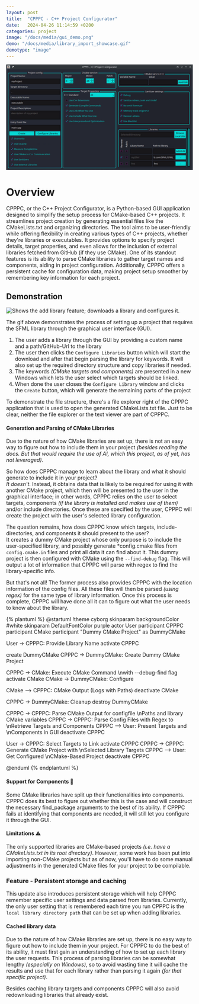 ```yaml
---
layout: post
title:  "CPPPC - C++ Project Configurator"
date:   2024-04-26 11:14:59 +0200
categories: project
image: "/docs/media/gui_demo.png"
demo: "/docs/media/library_import_showcase.gif"
demotype: "image"
---
```



![Example Image](/docs/media/gui_demo.png)

# Overview
CPPPC, or the C++ Project Configurator, is a Python-based GUI application designed to simplify the setup process for CMake-based C++ projects. It streamlines project creation by generating essential files like the CMakeLists.txt and organizing directories. The tool aims to be user-friendly while offering flexibility in creating various types of C++ projects, whether they're libraries or executables. It provides options to specify project details, target properties, and even allows for the inclusion of external libraries fetched from GitHub (if they use CMake). One of its standout features is its ability to parse CMake libraries to gather target names and components, aiding in project configuration. Additionally, CPPPC offers a persistent cache for configuration data, making project setup smoother by remembering key information for each project.

## Demonstration 
![Shows the add library feature; downloads a library and configures it.](/docs/media/library_import_showcase.gif)

The gif above demonstrates the process of setting up a project that requires the SFML library through the graphical user interface (GUI).
 
1. The user adds a library through the GUI by providing a custom name and a path/GitHub-Url to the library
2. The user then clicks the `Configure Libraries` button which will start the download and after that begin parsing the library for keywords. It will also set up the required directory structure and copy libraries if needed.
3. The keywords *(CMake targets and components)* are presented in a new Windows which lets the user select which targets should be linked. 
4. When done the user closes the `Configure Library` window and clicks the `Create` button, which will generate the remaining parts of the project 

To demonstrate the file structure, there's a file explorer right of the CPPPC application that is used to open the generated CMakeLists.txt file. Just to be clear, neither the file explorer or the text viewer are part of CPPPC.

#### Generation and Parsing of CMake Libraries 
Due to the nature of how CMake libraries are set up, there is not an easy way to figure out how to include them in your project *(besides reading the docs. But that would require the use of AI, which this project, as of yet, has not leveraged)*. 

So how does CPPPC manage to learn about the library and what it should generate to include it in your project?<br>
*It doesn't*. Instead, it obtains data that is likely to be required for using it with another CMake project, which then will be presented to the user in the graphical interface; in other words, CPPPC relies on the user to select targets, components *(if the library is installed and makes use of them)* and/or include directories. Once these are specified by the user, CPPPC will create the project with the user's selected library configuration.

The question remains, how does CPPPC know which targets, include-directories, and components it should present to the user?<br>
It creates a dummy CMake project whose only purpose is to include the user-specified library,  and possibly generate \*config.cmake files from `config.cmake.in` files and print all data it can find about it. This dummy project is then configured with CMake using the `--find-debug` flag. This will output a lot of information that CPPPC will parse with regex to find the library-specific info.

But that's not all! The former process also provides CPPPC with the location information of the config files. All these files will then be parsed *(using regex)* for the same type of library information. Once this process is complete, CPPPC will have done all it can to figure out what the user needs to know about the library. 



{% plantuml %}
@startuml
!theme cyborg
skinparam backgroundColor #white
skinparam DefaultFontColor purple
actor User
participant CPPPC
participant CMake
participant "Dummy CMake Project" as DummyCMake


User -> CPPPC: Provide Library Name
activate CPPPC

create DummyCMake
CPPPC -> DummyCMake: Create Dummy CMake Project

CPPPC -> CMake: Execute CMake Command \nwith --debug-find flag
activate CMake
CMake -> DummyCMake: Configure

CMake --> CPPPC: CMake Output (Logs with Paths)
deactivate CMake

CPPPC -> DummyCMake: Cleanup
destroy DummyCMake

CPPPC -> CPPPC: Parse CMake Output for configfile \nPaths and library CMake variables
CPPPC -> CPPPC: Parse Config Files with Regex to \nRetrieve Targets and Components
CPPPC --> User: Present Targets and \nComponents in GUI
deactivate CPPPC

User -> CPPPC: Select Targets to Link
activate CPPPC
CPPPC -> CPPPC: Generate CMake Project with \nSelected Library Targets
CPPPC --> User: Get Configured \nCMake-Based Project
deactivate CPPPC

@enduml
{% endplantuml %}



#### Support for Components  🧩
Some CMake libraries have split up their functionalities into components. CPPPC does its best to figure out whether this is the case and will construct the necessary find_package arguments to the best of its ability. If CPPPC fails at identifying that components are needed, it will still let you configure it through the GUI.

#### Limitations ⚠️
The only supported libraries are CMake-based projects *(i.e. have a CMakeLists.txt in its root directory)*.
However, some work has been put into importing non-CMake projects but as of now, you'll have to do some manual adjustments in the generated CMake files for your project to be compilable.


### Feature - Persistent storage and caching
This update also introduces persistent storage which will help CPPPC remember specific user settings and data parsed from libraries. 
Currently, the only user setting that is remembered each time you run CPPPC is the `local library directory path` that can be set up when adding libraries. 

#### Cached library data
Due to the nature of how CMake libraries are set up, there is no easy way to figure out how to include them in your project. 
For CPPPC to do the best of its ability, it must first gain an understanding of how to set up each library the user requests. 
This process of parsing libraries can be somewhat lengthy *(especially on Windows)*, so to avoid wasting time it will cache the results and use that for each library rather than parsing it again *(for that specific project)*. 

Besides caching library targets and components CPPPC will also avoid redownloading libraries that already exist.

